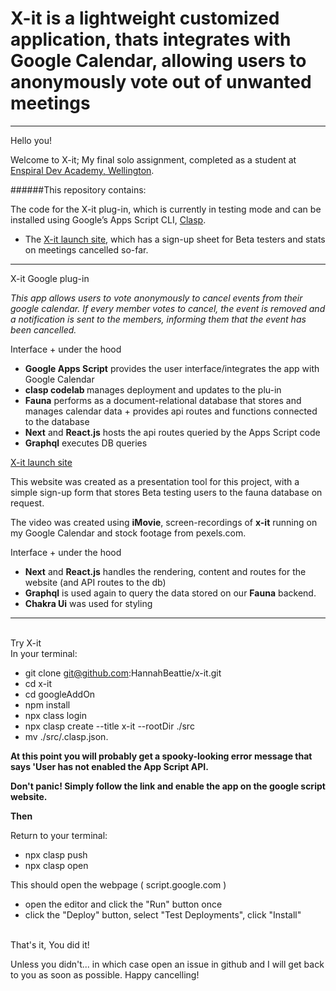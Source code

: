 <h1>X-it is a lightweight customized application, thats integrates with Google Calendar, allowing users to anonymously vote out of unwanted meetings</h1>

---

Hello you!

Welcome to X-it; My final solo assignment, completed as a student at [Enspiral Dev Academy, Wellington](https://devacademy.co.nz/).

######This repository contains:

The code for the X-it plug-in, which is currently in testing mode and can be installed using Google’s Apps Script CLI, [Clasp](https://codelabs.developers.google.com/codelabs/clasp/#2).
<br>

- The [X-it launch site](https://x-it.vercel.app/), which has a sign-up sheet for Beta testers and stats on meetings cancelled so-far.

---

X-it Google plug-in

<i>This app allows users to vote anonymously to cancel events from their google calendar.
If every member votes to cancel, the event is removed and a notification is sent to the members, informing them that the event has been cancelled.</i>

Interface + under the hood

- <b>Google Apps Script</b> provides the user interface/integrates the app with Google Calendar
- <b>clasp codelab </b> manages deployment and updates to the plu-in
- <b>Fauna</b> performs as a document-relational database that stores and manages calendar data + provides api routes and functions connected to the database
- <b>Next</b> and <b>React.js</b> hosts the api routes queried by the Apps Script code
- <b>Graphql</b> executes DB queries

[X-it launch site](https://x-it.vercel.app/)

This website was created as a presentation tool for this project, with a simple sign-up form that stores Beta testing users to the fauna database on request.

The video was created using <b>iMovie</b>, screen-recordings of <b>x-it</b> running on my Google Calendar and stock footage from pexels.com.

Interface + under the hood

- <b>Next</b> and <b>React.js</b> handles the rendering, content and routes for the website (and API routes to the db)
- <b>Graphql</b> is used again to query the data stored on our <b>Fauna</b> backend.
- <b>Chakra Ui</b> was used for styling

---

<br>
Try X-it
<br>
In your terminal:

- git clone git@github.com:HannahBeattie/x-it.git
- cd x-it
- cd googleAddOn
- npm install
- npx class login
- npx clasp create --title x-it --rootDir ./src
- mv ./src/.clasp.json.
  <br>

<b>At this point you will probably get a spooky-looking error message that says 'User has not enabled the App Script API.

Don't panic! Simply follow the link and enable the app on the google script website.

Then</b>

Return to your terminal:

- npx clasp push
- npx clasp open

This should open the webpage ( script.google.com )

- open the editor and click the "Run" button once
- click the "Deploy" button, select "Test Deployments", click "Install"

<br>
That's it, You did it!

Unless you didn't... in which case open an issue in github and I will get back to you as soon as possible.
Happy cancelling!
<br>
